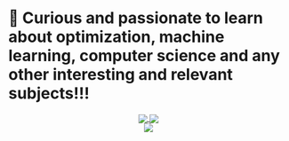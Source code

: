 # 🔭 Curious and passionate to learn about optimization, machine learning, computer science and any other interesting and relevant subjects!!!
<div align="center">
<a href="https://github.com/juanbeta98/juanbeta98.github.io">
  <img align="center" src="https://github-readme-stats.vercel.app/api/pin/?username=juanbeta98&repo=juanbeta98.github.io&theme=radical" />
</a>
<a href="https://juanbeta98.github.io/">
  <img align="center" src="https://github-readme-stats.vercel.app/api/top-langs/?username=MantiMantilla&layout=compact&theme=radical&langs_count=4" />
</a>
</div>
<div align="center">
<a href="https://github.com/copa-uniandes/optimizacion">
  <img align="center" src="https://github-readme-stats.vercel.app/api/pin/?username=copa-uniandes&repo=optimizacion&theme=radical" />
</a>
</div>

<!--
**MantiMantilla/MantiMantilla** is a ✨ _special_ ✨ repository because its `README.md` (this file) appears on your GitHub profile.

Here are some ideas to get you started:

- 🔭 I’m currently working on ...
- 🌱 I’m currently learning ...
- 👯 I’m looking to collaborate on ...
- 🤔 I’m looking for help with ...
- 💬 Ask me about ...
- 📫 How to reach me: ...
- 😄 Pronouns: ...
- ⚡ Fun fact: ...
-->

